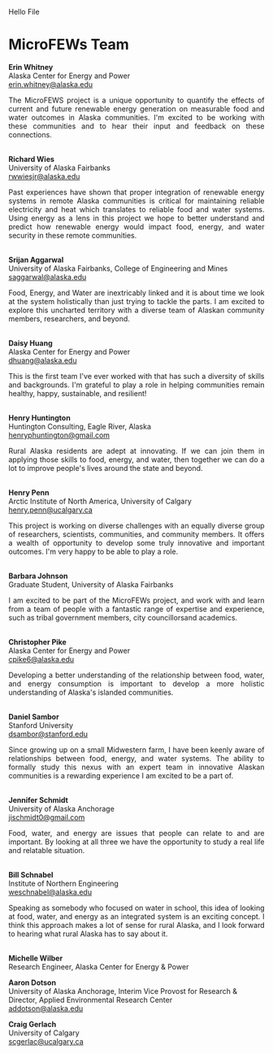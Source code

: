 Hello File


# MicroFEWs Team

**Erin Whitney** <br />
Alaska Center for Energy and Power <br />
erin.whitney@alaska.edu <br />
<div style="text-align: justify"> <! --- aligns the text in blockshrift --->
The MicroFEWS project is a unique opportunity to quantify the effects of current and future renewable energy generation on measurable food and water outcomes in Alaska communities.  I'm excited to be working with these communities and to hear their input and feedback on these connections.
</div>
<br />

**Richard Wies**  <br />
University of Alaska Fairbanks <br />
rwwiesjr@alaska.edu <br />
<div style="text-align: justify"> <! --- aligns the text in blockshrift --->
Past experiences have shown that proper integration of renewable energy systems in remote Alaska communities is critical for maintaining reliable electricity and heat which translates to reliable food and water systems. Using energy as a lens in this project we hope to better understand and predict how renewable energy would impact food, energy, and water security in these remote communities.
</div>
<br />

**Srijan Aggarwal** <br />
University of Alaska Fairbanks, College of Engineering and Mines <br />
saggarwal@alaska.edu <br />
<div style="text-align: justify"> <! --- aligns the text in blockshrift --->
Food, Energy, and Water are inextricably linked and it is about time we look at the system holistically than just trying to tackle the parts. I am excited to explore this uncharted territory with a diverse team of Alaskan community members, researchers, and beyond.
</div>
<br />


**Daisy Huang** <br />
Alaska Center for Energy and Power <br />
dhuang@alaska.edu <br />
<div style="text-align: justify"> <! --- aligns the text in blockshrift --->
This is the first team I've ever worked with that has such a diversity of skills and backgrounds. I'm grateful to play a role in helping communities remain healthy, happy, sustainable, and resilient!
</div>
<br />


**Henry Huntington** <br />
Huntington Consulting, Eagle River, Alaska <br />
henryphuntington@gmail.com <br />
<div style="text-align: justify"> <! --- aligns the text in blockshrift --->
Rural Alaska residents are adept at innovating. If we can join them in applying those skills to food, energy, and water, then together we can do a lot to improve people's lives around the state and beyond.
</div>
<br />


**Henry Penn** <br />
Arctic Institute of North America, University of Calgary <br />
henry.penn@ucalgary.ca <br />
<div style="text-align: justify"> <! --- aligns the text in blockshrift --->
This project is working on diverse challenges with an equally diverse group of researchers, scientists, communities, and community members. It offers a wealth of opportunity to develop some truly innovative and important outcomes. I'm very happy to be able to play a role.
</div>
<br />


**Barbara Johnson** <br />
Graduate Student, University of Alaska Fairbanks <br />
<div style="text-align: justify"> <! --- aligns the text in blockshrift --->
I am excited to be part of the MicroFEWs project, and work with and learn from a team of people with a fantastic range of expertise and experience, such as tribal government members, city councillorsand academics.
</div>
<br />


**Christopher Pike** <br />
Alaska Center for Energy and Power <br />
cpike6@alaska.edu <br />
<div style="text-align: justify"> <! --- aligns the text in blockshrift --->
Developing a better understanding of the relationship between food, water, and energy consumption is important to develop a more holistic understanding of Alaska's islanded communities.
</div>
<br />


**Daniel Sambor** <br />
Stanford University <br />
dsambor@stanford.edu <br />
<div style="text-align: justify"> <! --- aligns the text in blockshrift --->
Since growing up on a small Midwestern farm, I have been keenly aware of relationships between food, energy, and water systems. The ability to formally study this nexus with an expert team in innovative Alaskan communities is a rewarding experience I am excited to be a part of.
</div>
<br />


**Jennifer Schmidt** <br />
University of Alaska Anchorage <br />
jischmidt0@gmail.com <br />
<div style="text-align: justify"> <! --- aligns the text in blockshrift --->
Food, water, and energy are issues that people can relate to and are important. By looking at all three we have the opportunity to study a real life and relatable situation.
</div>
<br />


**Bill Schnabel** <br />
Institute of Northern Engineering <br />
weschnabel@alaska.edu <br />
<div style="text-align: justify"> <! --- aligns the text in blockshrift --->
Speaking as somebody who focused on water in school, this idea of looking at food, water, and energy as an integrated system is an exciting concept. I think this approach makes a lot of sense for rural Alaska, and I look forward to hearing what rural Alaska has to say about it.
</div>
<br />


**Michelle Wilber** <br />
Research Engineer, Alaska Center for Energy & Power <br />



**Aaron Dotson** <br />
University of Alaska Anchorage, Interim Vice Provost for Research & Director, Applied Environmental Research Center<br />
addotson@alaska.edu <br />



**Craig Gerlach**  <br />
University of Calgary <br />
scgerlac@ucalgary.ca <br />














